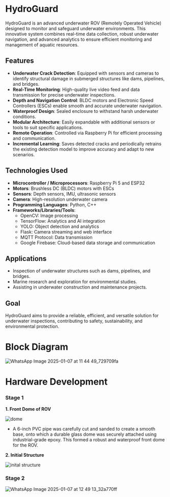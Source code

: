 # HydroGuard
HydroGuard is an advanced underwater ROV (Remotely Operated Vehicle) designed to monitor and safeguard underwater environments. This innovative system combines real-time data collection, robust underwater navigation, and advanced analytics to ensure efficient monitoring and management of aquatic resources.  

## Features  
- **Underwater Crack Detection**: Equipped with sensors and cameras to identify structural damage in submerged structures like dams, pipelines, and bridges.  
- **Real-Time Monitoring**: High-quality live video feed and data transmission for precise underwater inspections.  
- **Depth and Navigation Control**: BLDC motors and Electronic Speed Controllers (ESCs) enable smooth and accurate underwater navigation.  
- **Waterproof Design**: Sealed enclosure to withstand harsh underwater conditions.  
- **Modular Architecture**: Easily expandable with additional sensors or tools to suit specific applications.  
- **Remote Operation**: Controlled via Raspberry Pi for efficient processing and communication.  
- **Incremental Learning**: Saves detected cracks and periodically retrains the existing detection model to improve accuracy and adapt to new scenarios.  


## Technologies Used  
- **Microcontroller / Microprocessors**: Raspberry Pi 5 and ESP32  
- **Motors**: Brushless DC (BLDC) motors with ESCs  
- **Sensors**: Depth sensors, IMU, ultrasonic sensors  
- **Camera**: High-resolution underwater camera  
- **Programming Languages**: Python, C++  
- **Frameworks/Libraries/Tools**:  
  - OpenCV: Image processing  
  - TensorFlow: Analytics and AI integration  
  - YOLO: Object detection and analytics  
  - Flask: Camera streaming and web interface  
  - MQTT Protocol: Data transmission  
  - Google Firebase: Cloud-based data storage and communication  
  

## Applications  
- Inspection of underwater structures such as dams, pipelines, and bridges.  
- Marine research and exploration for environmental studies.  
- Assisting in underwater construction and maintenance projects.  

## Goal  
HydroGuard aims to provide a reliable, efficient, and versatile solution for underwater inspections, contributing to safety, sustainability, and environmental protection.  

# Block Diagram
![WhatsApp Image 2025-01-07 at 11 44 49_729709fa](https://github.com/user-attachments/assets/afcf3cc5-844f-4262-8f25-4f9cdc7466a3)

# Hardware Development
### Stage 1
 **1. Front Dome of ROV**

![dome](https://github.com/user-attachments/assets/1ba59746-89b4-4186-813f-651db0ee2839)

- A 6-inch PVC pipe was carefully cut and sanded to create a smooth base, onto which a durable glass dome was securely attached using industrial-grade epoxy. This formed a robust and waterproof front dome for the ROV.


 **2. Initial Structure**
  
  ![inital structure](https://github.com/user-attachments/assets/edd7670c-33e4-45d0-954e-32490f96dece)

### Stage 2

![WhatsApp Image 2025-01-07 at 12 49 13_32a770ff](https://github.com/user-attachments/assets/22941035-1a90-4ab1-8f47-35949584d7ca)


